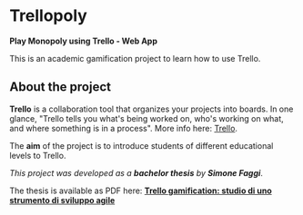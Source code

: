 # Trellopoly
**Play Monopoly using Trello - Web App**

This is an academic gamification project to learn how to use Trello.

## About the project
**Trello** is a collaboration tool that organizes your projects into boards. 
In one glance, "Trello tells you what's being worked on, who's working on what, and where something is in a process". More info here: [Trello](https://help.trello.com/article/708-what-is-trello). 

The **aim** of the project is to introduce students of different educational levels to Trello.

*This project was developed as a **bachelor thesis** by **Simone Faggi***. 

The thesis is available as PDF here: [**Trello gamification: studio di uno strumento di sviluppo agile**](https://amslaurea.unibo.it/16775/)

